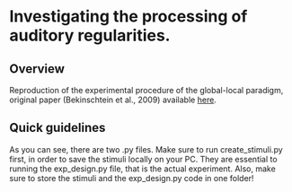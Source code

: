 # Investigating the processing of auditory regularities.

## Overview

Reproduction of the experimental procedure of the global-local paradigm, original paper (Bekinschtein et al., 2009) available [here](https://doi.org/10.1073/pnas.0809667106).

## Quick guidelines

As you can see, there are two .py files. Make sure to run create_stimuli.py first, in order to save the stimuli locally on your PC. They are essential to running the exp_design.py file, that is the actual experiment. Also, make sure to store the stimuli and the exp_design.py code in one folder!
